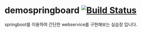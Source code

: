 # demospringboard [![Build Status](https://travis-ci.org/codesmoo/demospringboard.svg?branch=master)](https://travis-ci.org/codesmoo/demospringboard)

springboot를 이용하여 간단한 webservice를 구현해보는 실습장 입니다.
